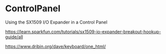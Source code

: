 # ControlPanel

Using the SX1509 I/O Expander in a Control Panel

https://learn.sparkfun.com/tutorials/sx1509-io-expander-breakout-hookup-guide/all

https://www.dribin.org/dave/keyboard/one_html/
